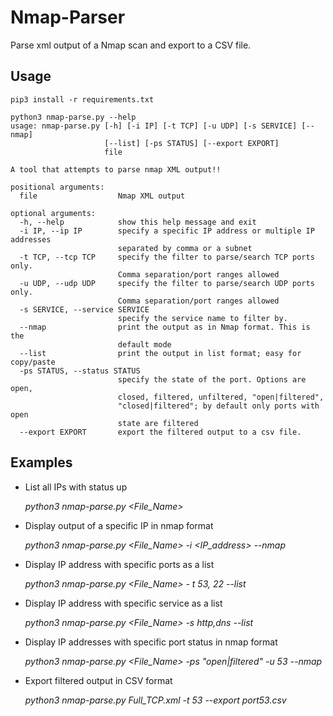 # Nmap-Parser
Parse xml output of a Nmap scan and export to a CSV file.

## Usage
```
pip3 install -r requirements.txt
```

```
python3 nmap-parse.py --help
usage: nmap-parse.py [-h] [-i IP] [-t TCP] [-u UDP] [-s SERVICE] [--nmap]
                     [--list] [-ps STATUS] [--export EXPORT]
                     file

A tool that attempts to parse nmap XML output!!

positional arguments:
  file                  Nmap XML output

optional arguments:
  -h, --help            show this help message and exit
  -i IP, --ip IP        specify a specific IP address or multiple IP addresses
                        separated by comma or a subnet
  -t TCP, --tcp TCP     specify the filter to parse/search TCP ports only.
                        Comma separation/port ranges allowed
  -u UDP, --udp UDP     specify the filter to parse/search UDP ports only.
                        Comma separation/port ranges allowed
  -s SERVICE, --service SERVICE
                        specify the service name to filter by.
  --nmap                print the output as in Nmap format. This is the
                        default mode
  --list                print the output in list format; easy for copy/paste
  -ps STATUS, --status STATUS
                        specify the state of the port. Options are open,
                        closed, filtered, unfiltered, "open|filtered",
                        "closed|filtered"; by default only ports with open
                        state are filtered
  --export EXPORT       export the filtered output to a csv file.
```

## Examples
- List all IPs with status up

    *python3 nmap-parse.py <File_Name>*
- Display output of a specific IP in nmap format

    *python3 nmap-parse.py <File_Name> -i <IP_address> --nmap*
- Display IP address with specific ports as a list

    *python3 nmap-parse.py <File_Name> - t 53, 22 --list*
- Display IP address with specific service as a list

    *python3 nmap-parse.py <File_Name> -s http,dns --list*
- Display IP addresses with specific port status in nmap format

    *python3 nmap-parse.py <File_Name> -ps "open|filtered" -u 53 --nmap*
- Export filtered output in CSV format

    *python3 nmap-parse.py Full_TCP.xml -t 53 --export port53.csv*
